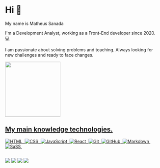 # Hi 👋

My name is Matheus Sanada

I'm a Development Analyst, working as a Front-End developer since 2020. 💻

I am passionate about solving problems and teaching. Always looking for new challenges and ready to face changes.

<div align="left">
  <a href="https://github.com/matheus-sanada">
  <img height="180em" src="https://github-readme-stats.vercel.app/api?username=matheus-sanada&show_icons=true&theme=dracula&include_all_commits=true&count_private=true"/>
</div>
 
  ##
  
  ## My main knowledge technologies.
  
  <div>
    
  ![HTML](https://img.shields.io/badge/-HTML-05122A?style=flat&logo=HTML5)&nbsp;
  ![CSS](https://img.shields.io/badge/-CSS-05122A?style=flat&logo=CSS3&logoColor=1572B6)&nbsp;
  ![JavaScript](https://img.shields.io/badge/-JavaScript-05122A?style=flat&logo=javascript)&nbsp;
  ![React](https://img.shields.io/badge/-React-05122A?style=flat&logo=React)&nbsp;
  ![Git](https://img.shields.io/badge/-Git-05122A?style=flat&logo=git)&nbsp;
  ![GitHub](https://img.shields.io/badge/-GitHub-05122A?style=flat&logo=github)&nbsp;
  ![Markdown](https://img.shields.io/badge/-Markdown-05122A?style=flat&logo=markdown)&nbsp;
  ![SaSS](https://img.shields.io/badge/-SaSS-05122A?style=flat&logo=SaSS)&nbsp;

  </div>
  
  ##
 
<div> 
  <a href="https://instagram.com/fcknsanada" target="_blank"><img src="https://img.shields.io/badge/-Instagram-%23E4405F?style=for-the-badge&logo=instagram&logoColor=white" target="_blank"></a> 
  <a href = "mailto: contatomatheussanada@outlook.com"><img src="https://img.shields.io/badge/-Gmail-%23333?style=for-the-badge&logo=gmail&logoColor=white" target="_blank"></a> 
  <a href="https://www.linkedin.com/in/matheus-sanada-45875016a" target="_blank"><img src="https://img.shields.io/badge/-LinkedIn-%230077B5?style=for-the-badge&logo=linkedin&logoColor=white" target="_blank"></a> 
  <a href="https://api.whatsapp.com/send?phone=5511940135094" target="_blank"><img src="https://img.shields.io/badge/-Whatsapp-%230077B5?style=for-the-badge&logo=Whatsapp&logoColor=green" target="_blank"></a> 
 
</div>
